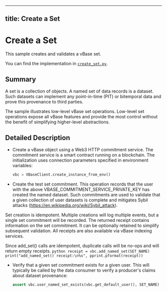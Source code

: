 ----
title: Create a Set
----

<!-- omit in toc -->
# Create a Set

This sample creates and validates a vBase set.

You can find the implementation in [`create_set.py`](https://github.com/validityBase/vbase-py-samples/blob/main/samples/create_set.py).

## Summary<a href="#summary" id="summary"></a>

A set is a collection of objects. A named set of data records is a dataset. Such datasets can implement any point-in-time (PIT) or bitemporal data and prove this provenance to third parties.

The sample illustrates low-level vBase set operations. Low-level set operations expose all vBase features and provide the most control without the benefit of simplifying higher-level abstractions.

## Detailed Description<a href="#detailed-description" id="detailed-description"></a>

- Create a vBase object using a Web3 HTTP commitment service.
The commitment service is a smart contract running on a blockchain. The initialization uses connection parameters specified in environment variables:
    ```python
    vbc = VBaseClient.create_instance_from_env()
    ```

- Create the test set commitment.
This operation records that the user with the above VBASE_COMMITMENT_SERVICE_PRIVATE_KEY has created the named dataset. Such commitments are used to validate that a given collection of user datasets is complete and mitigates Sybil attacks (https://en.wikipedia.org/wiki/Sybil_attack). 

Set creation is idempotent. Multiple creations will log multiple events, but a single set commitment will be recorded. The returned receipt contains information on the set commitment. It can be optionally retained to simplify subsequent validation. All receipts are also available via vBase indexing services.

Since add_set() calls are idempotent, duplicate calls will be no-ops and will return empty receipts.
    ```python
    receipt = vbc.add_named_set(SET_NAME)
    print("add_named_set() receipt:\n%s", pprint.pformat(receipt))
    ```

- Verify that a given set commitment exists for a given user.
This will typically be called by the data consumer to verify a producer's claims about dataset provenance:
    ```python
    assert vbc.user_named_set_exists(vbc.get_default_user(), SET_NAME)
    ```
